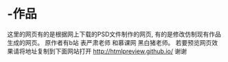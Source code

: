 # -作品
这里的网页有的是根据网上下载的PSD文件制作的网页, 有的是修改仿制现有作品生成的网页。
原作者有b站 表严肃老师 和慕课网 黑白猪老师。
若要预览网页效果请将地址复制到下面网站打开
http://htmlpreview.github.io/
谢谢

